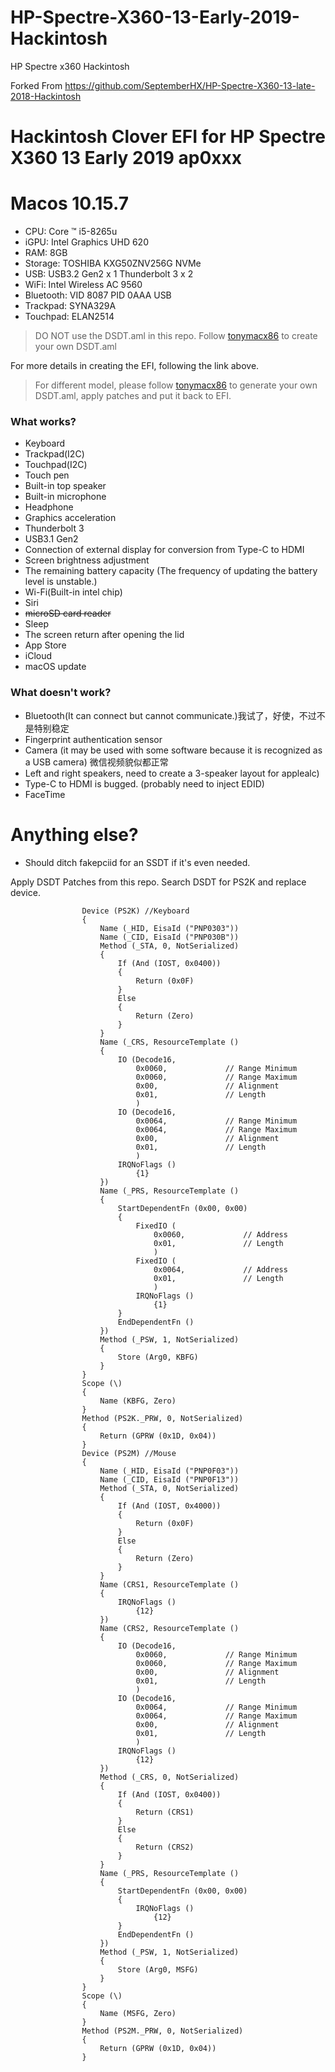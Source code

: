 # HP-Spectre-X360-13-Early-2019-Hackintosh
HP Spectre x360 Hackintosh 

Forked From https://github.com/SeptemberHX/HP-Spectre-X360-13-late-2018-Hackintosh

# Hackintosh Clover EFI for HP Spectre X360 13 Early 2019 ap0xxx

# Macos 10.15.7

* CPU: Core ™ i5-8265u
* iGPU: Intel Graphics UHD 620
* RAM: 8GB
* Storage: TOSHIBA KXG50ZNV256G NVMe
* USB: USB3.2 Gen2 x 1 Thunderbolt 3 x 2
* WiFi: Intel Wireless AC 9560
* Bluetooth: VID 8087 PID 0AAA USB
* Trackpad: SYNA329A
* Touchpad: ELAN2514

> DO NOT use the DSDT.aml in this repo. Follow  [tonymacx86](https://www.tonymacx86.com/threads/guide-hp-spectre-x360-13-ap0037tu-late-2018.295518/) to create your own DSDT.aml

For more details in creating the EFI, following the link above.

> For different model, please follow [tonymacx86](https://www.tonymacx86.com/threads/guide-hp-spectre-x360-13-ap0037tu-late-2018.295518/) to generate your own DSDT.aml, apply patches and put it back to EFI.

### What works?
* Keyboard
* Trackpad(I2C)
* Touchpad(I2C)
* Touch pen
* Built-in top speaker
* Built-in microphone
* Headphone
* Graphics acceleration
* Thunderbolt 3
* USB3.1 Gen2
* Connection of external display for conversion from Type-C to HDMI
* Screen brightness adjustment
* The remaining battery capacity (The frequency of updating the battery level is unstable.)
* Wi-Fi(Built-in intel chip)
* Siri
* ~~microSD card reader~~
* Sleep
* The screen return after opening the lid
* App Store
* iCloud
* macOS update

### What doesn't work?
* Bluetooth(It can connect but cannot communicate.)我试了，好使，不过不是特别稳定
* Fingerprint authentication sensor
* Camera (it may be used with some software because it is recognized as a USB camera) 微信视频貌似都正常
* Left and right speakers, need to create a 3-speaker layout for applealc)
* Type-C to HDMI is bugged. (probably need to inject EDID)
* FaceTime

# Anything else?
* Should ditch fakepciid for an SSDT if it's even needed.

Apply DSDT Patches from this repo.
Search DSDT for PS2K and replace device.
```
                Device (PS2K) //Keyboard
                {
                    Name (_HID, EisaId ("PNP0303"))
                    Name (_CID, EisaId ("PNP030B"))
                    Method (_STA, 0, NotSerialized)
                    {
                        If (And (IOST, 0x0400))
                        {
                            Return (0x0F)
                        }
                        Else
                        {
                            Return (Zero)
                        }
                    }
                    Name (_CRS, ResourceTemplate ()
                    {
                        IO (Decode16,
                            0x0060,             // Range Minimum
                            0x0060,             // Range Maximum
                            0x00,               // Alignment
                            0x01,               // Length
                            )
                        IO (Decode16,
                            0x0064,             // Range Minimum
                            0x0064,             // Range Maximum
                            0x00,               // Alignment
                            0x01,               // Length
                            )
                        IRQNoFlags ()
                            {1}
                    })
                    Name (_PRS, ResourceTemplate ()
                    {
                        StartDependentFn (0x00, 0x00)
                        {
                            FixedIO (
                                0x0060,             // Address
                                0x01,               // Length
                                )
                            FixedIO (
                                0x0064,             // Address
                                0x01,               // Length
                                )
                            IRQNoFlags ()
                                {1}
                        }
                        EndDependentFn ()
                    })
                    Method (_PSW, 1, NotSerialized)
                    {
                        Store (Arg0, KBFG)
                    }
                }
                Scope (\)
                {
                    Name (KBFG, Zero)
                }
                Method (PS2K._PRW, 0, NotSerialized)
                {
                    Return (GPRW (0x1D, 0x04))
                }
                Device (PS2M) //Mouse
                {
                    Name (_HID, EisaId ("PNP0F03"))
                    Name (_CID, EisaId ("PNP0F13"))
                    Method (_STA, 0, NotSerialized)
                    {
                        If (And (IOST, 0x4000))
                        {
                            Return (0x0F)
                        }
                        Else
                        {
                            Return (Zero)
                        }
                    }
                    Name (CRS1, ResourceTemplate ()
                    {
                        IRQNoFlags ()
                            {12}
                    })
                    Name (CRS2, ResourceTemplate ()
                    {
                        IO (Decode16,
                            0x0060,             // Range Minimum
                            0x0060,             // Range Maximum
                            0x00,               // Alignment
                            0x01,               // Length
                            )
                        IO (Decode16,
                            0x0064,             // Range Minimum
                            0x0064,             // Range Maximum
                            0x00,               // Alignment
                            0x01,               // Length
                            )
                        IRQNoFlags ()
                            {12}
                    })
                    Method (_CRS, 0, NotSerialized)
                    {
                        If (And (IOST, 0x0400))
                        {
                            Return (CRS1)
                        }
                        Else
                        {
                            Return (CRS2)
                        }
                    }
                    Name (_PRS, ResourceTemplate ()
                    {
                        StartDependentFn (0x00, 0x00)
                        {
                            IRQNoFlags ()
                                {12}
                        }
                        EndDependentFn ()
                    })
                    Method (_PSW, 1, NotSerialized)
                    {
                        Store (Arg0, MSFG)
                    }
                }
                Scope (\)
                {
                    Name (MSFG, Zero)
                }
                Method (PS2M._PRW, 0, NotSerialized)
                {
                    Return (GPRW (0x1D, 0x04))
                }
```

